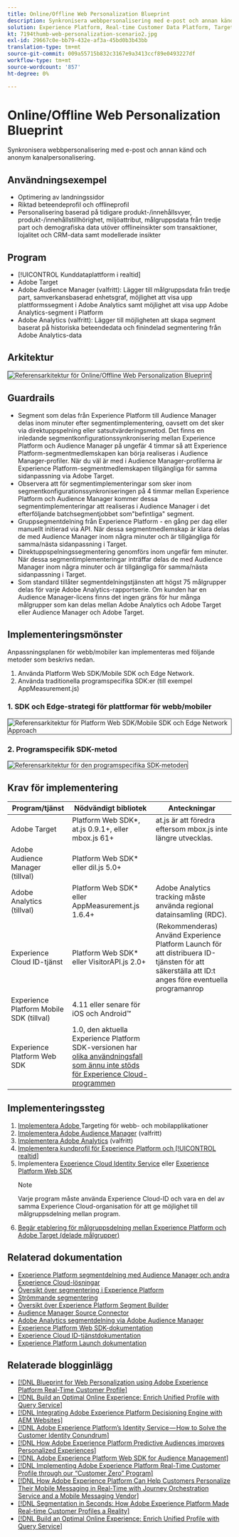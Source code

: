 ```yaml
---
title: Online/Offline Web Personalization Blueprint
description: Synkronisera webbpersonalisering med e-post och annan känd och anonym kanalpersonalisering.
solution: Experience Platform, Real-time Customer Data Platform, Target, Audience Manager, Analytics, Experience Cloud Services, Data Collection
kt: 7194thumb-web-personalization-scenario2.jpg
exl-id: 29667c0e-bb79-432e-af3a-45bd0b3b43bb
translation-type: tm+mt
source-git-commit: 009a55715b832c3167e9a3413ccf89e0493227df
workflow-type: tm+mt
source-wordcount: '857'
ht-degree: 0%

---
```


# Online/Offline Web Personalization Blueprint

Synkronisera webbpersonalisering med e-post och annan känd och anonym kanalpersonalisering.

## Användningsexempel

* Optimering av landningssidor
* Riktad beteendeprofil och offlineprofil
* Personalisering baserad på tidigare produkt-/innehållsvyer, produkt-/innehållstillhörighet, miljöattribut, målgruppsdata från tredje part och demografiska data utöver offlineinsikter som transaktioner, lojalitet och CRM-data samt modellerade insikter

## Program

* [!UICONTROL Kunddataplattform i realtid]
* Adobe Target
* Adobe Audience Manager (valfritt): Lägger till målgruppsdata från tredje part, samverkansbaserad enhetsgraf, möjlighet att visa upp plattformssegment i Adobe Analytics samt möjlighet att visa upp Adobe Analytics-segment i Platform
* Adobe Analytics (valfritt): Lägger till möjligheten att skapa segment baserat på historiska beteendedata och finindelad segmentering från Adobe Analytics-data

## Arkitektur

<img src="assets/onoff.svg" alt="Referensarkitektur för Online/Offline Web Personalization Blueprint" style="border:1px solid #4a4a4a" />

## Guardrails

* Segment som delas från Experience Platform till Audience Manager delas inom minuter efter segmentimplementering, oavsett om det sker via direktuppspelning eller satsutvärderingsmetod. Det finns en inledande segmentkonfigurationssynkronisering mellan Experience Platform och Audience Manager på ungefär 4 timmar så att Experience Platform-segmentmedlemskapen kan börja realiseras i Audience Manager-profiler. När du väl är med i Audience Manager-profilerna är Experience Platform-segmentmedlemskapen tillgängliga för samma sidanpassning via Adobe Target.
* Observera att för segmentimplementeringar som sker inom segmentkonfigurationssynkroniseringen på 4 timmar mellan Experience Platform och Audience Manager kommer dessa segmentimplementeringar att realiseras i Audience Manager i det efterföljande batchsegmentjobbet som&quot;befintliga&quot; segment.
* Gruppsegmentdelning från Experience Platform - en gång per dag eller manuellt initierad via API. När dessa segmentmedlemskap är klara delas de med Audience Manager inom några minuter och är tillgängliga för samma/nästa sidanpassning i Target.
* Direktuppspelningssegmentering genomförs inom ungefär fem minuter. När dessa segmentimplementeringar inträffar delas de med Audience Manager inom några minuter och är tillgängliga för samma/nästa sidanpassning i Target.
* Som standard tillåter segmentdelningstjänsten att högst 75 målgrupper delas för varje Adobe Analytics-rapportserie. Om kunden har en Audience Manager-licens finns det ingen gräns för hur många målgrupper som kan delas mellan Adobe Analytics och Adobe Target eller Audience Manager och Adobe Target.

## Implementeringsmönster

Anpassningsplanen för webb/mobiler kan implementeras med följande metoder som beskrivs nedan.

1. Använda Platform Web SDK/Mobile SDK och Edge Network.
1. Använda traditionella programspecifika SDK:er (till exempel AppMeasurement.js)

### 1. SDK och Edge-strategi för plattformar för webb/mobiler

<img src="assets/websdkflow.svg" alt="Referensarkitektur för Platform Web SDK/Mobile SDK och Edge Network Approach" style="border:1px solid #4a4a4a" />

### 2. Programspecifik SDK-metod

<img src="assets/appsdkflow.png" alt="Referensarkitektur för den programspecifika SDK-metoden" style="border:1px solid #4a4a4a" />

## Krav för implementering

| Program/tjänst | Nödvändigt bibliotek | Anteckningar |
|---|---|---|
| Adobe Target | Platform Web SDK*, at.js 0.9.1+, eller mbox.js 61+ | at.js är att föredra eftersom mbox.js inte längre utvecklas. |
| Adobe Audience Manager (tillval) | Platform Web SDK* eller dil.js 5.0+ |  |
| Adobe Analytics (tillval) | Platform Web SDK* eller AppMeasurement.js 1.6.4+ | Adobe Analytics tracking måste använda regional datainsamling (RDC). |
| Experience Cloud ID-tjänst | Platform Web SDK* eller VisitorAPI.js 2.0+ | (Rekommenderas) Använd Experience Platform Launch för att distribuera ID-tjänsten för att säkerställa att ID:t anges före eventuella programanrop |
| Experience Platform Mobile SDK (tillval) | 4.11 eller senare för iOS och Android™ |  |
| Experience Platform Web SDK | 1.0, den aktuella Experience Platform SDK-versionen har [olika användningsfall som ännu inte stöds för Experience Cloud-programmen](https://github.com/adobe/alloy/projects/5) |  |


## Implementeringssteg

1. [Implementera Adobe ](https://experienceleague.adobe.com/docs/target/using/implement-target/implementing-target.html) Targeting för webb- och mobilapplikationer
1. [Implementera Adobe Audience Manager](https://experienceleague.adobe.com/docs/audience-manager/user-guide/implementation-integration-guides/implement-audience-manager.html)  (valfritt)
1. [Implementera Adobe Analytics](https://experienceleague.adobe.com/docs/analytics/implementation/home.html)   (valfritt)
1. [Implementera kundprofil för Experience Platform och  [!UICONTROL realtid]](https://experienceleague.adobe.com/docs/platform-learn/getting-started-for-data-architects-and-data-engineers/overview.html)
1. Implementera [Experience Cloud Identity Service](https://experienceleague.adobe.com/docs/id-service/using/implementation/implementation-guides.html) eller [Experience Platform Web SDK](https://experienceleague.adobe.com/docs/experience-platform/edge/home.html)
   >[!NOTE]
   >
   >Varje program måste använda Experience Cloud-ID och vara en del av samma Experience Cloud-organisation för att ge möjlighet till målgruppsdelning mellan program.
1. [Begär etablering för målgruppsdelning mellan Experience Platform och Adobe Target (delade målgrupper)](https://www.adobe.com/go/audiences)

## Relaterad dokumentation

* [Experience Platform segmentdelning med Audience Manager och andra Experience Cloud-lösningar](https://experienceleague.adobe.com/docs/audience-manager/user-guide/implementation-integration-guides/integration-experience-platform/aam-aep-audience-sharing.html)
* [Översikt över segmentering i Experience Platform](https://experienceleague.adobe.com/docs/experience-platform/segmentation/home.html)
* [Strömmande segmentering](https://experienceleague.adobe.com/docs/experience-platform/segmentation/api/streaming-segmentation.html)
* [Översikt över Experience Platform Segment Builder](https://experienceleague.adobe.com/docs/experience-platform/segmentation/ui/overview.html)
* [Audience Manager Source Connector](https://experienceleague.adobe.com/docs/experience-platform/sources/connectors/adobe-applications/audience-manager.html)
* [Adobe Analytics segmentdelning via Adobe Audience Manager](https://experienceleague.adobe.com/docs/analytics/components/segmentation/segmentation-workflow/seg-publish.html)
* [Experience Platform Web SDK-dokumentation](https://experienceleague.adobe.com/docs/experience-platform/edge/home.html)
* [Experience Cloud ID-tjänstdokumentation](https://experienceleague.adobe.com/docs/id-service/using/home.html)
* [Experience Platform Launch dokumentation](https://experienceleague.adobe.com/docs/launch/using/home.html)

## Relaterade blogginlägg

* [[!DNL Blueprint for Web Personalization using Adobe Experience Platform Real-Time Customer Profile]](https://medium.com/adobetech/blueprint-for-web-personalization-using-adobe-experience-platform-real-time-customer-profile-fef2ce7a4b2f)
* [[!DNL Build an Optimal Online Experience: Enrich Unified Profile with Query Service]](https://medium.com/adobetech/build-an-optimal-online-experience-enrich-unified-profile-with-query-service-8027c196ab33)
* [[!DNL Integrating Adobe Experience Platform Decisioning Engine with AEM Websites]](https://jaeness.medium.com/integrating-adobe-experience-platform-decisioning-engine-with-aem-websites-9c222acd12e2)
* [[!DNL Adobe Experience Platform’s Identity Service — How to Solve the Customer Identity Conundrum]](https://medium.com/adobetech/adobe-experience-platforms-identity-service-how-to-solve-the-customer-identity-conundrum-f95e22d16ea9)
* [[!DNL How Adobe Experience Platform Predictive Audiences improves Personalized Experiences]](https://medium.com/adobetech/how-adobe-experience-platform-predictive-audiences-improves-personalized-experiences-1f75a60cb7a3)
* [[!DNL Adobe Experience Platform Web SDK for Audience Management]](https://medium.com/adobetech/adobe-experience-platform-web-sdk-for-audience-management-751fa6d063bc)
* [[!DNL Implementing Adobe Experience Platform Real-Time Customer Profile through our “Customer Zero” Program]](https://medium.com/adobetech/implementing-adobe-experience-platform-real-time-customer-profile-through-our-customer-zero-32e7cd952896)
* [[!DNL How Adobe Experience Platform Can Help Customers Personalize Their Mobile Messaging in Real-Time with Journey Orchestration Service and a Mobile Messaging Vendor]](https://medium.com/adobetech/how-adobe-experience-platform-helped-a-client-personalize-their-mobile-messaging-in-real-time-with-7d634aefa098)
* [[!DNL Segmentation in Seconds: How Adobe Experience Platform Made Real-time Customer Profiles a Reality]](https://medium.com/adobetech/segmentation-in-seconds-how-adobe-experience-platform-made-real-time-customer-profiles-a-reality-a7a8552b0847)
* [[!DNL Build an Optimal Online Experience: Enrich Unified Profile with Query Service]](https://medium.com/adobetech/build-an-optimal-online-experience-enrich-unified-profile-with-query-service-8027c196ab33)
